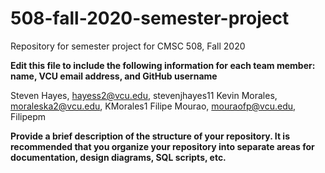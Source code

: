 # 508-fall-2020-semester-project
Repository for semester project for CMSC 508, Fall 2020

**Edit this file to include the following information for each team member: name, VCU email address, and GitHub username**


Steven Hayes, hayess2@vcu.edu, stevenjhayes11
Kevin Morales, moraleska2@vcu.edu, KMorales1
Filipe Mourao, mouraofp@vcu.edu, Filipepm


**Provide a brief description of the structure of your repository. It is recommended that you organize your repository into separate areas for documentation, design diagrams, SQL scripts, etc.**
